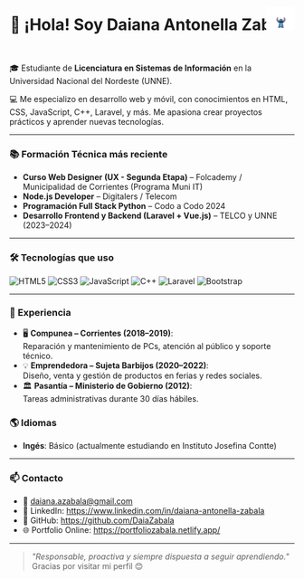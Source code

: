 <div style="display: flex; justify-content: center; align-items: center; position: relative;">
  <h1 style="text-align: center; border-bottom: none; text-decoration: none; box-shadow: none;">
    👋 ¡Hola! Soy Daiana Antonella Zabala  </h1>
  <img src="icegif-5881.gif" width="50" alt="Stitch Gif" style="position: absolute; right: 0;" />
</div>
<br>

🎓 Estudiante de **Licenciatura en Sistemas de Información** en la Universidad Nacional del Nordeste (UNNE).

💻 Me especializo en desarrollo web y móvil, con conocimientos en HTML, CSS, JavaScript, C++, Laravel, y más. Me apasiona crear proyectos prácticos y aprender nuevas tecnologías.

---

### 📚 Formación Técnica más reciente

- **Curso Web Designer (UX - Segunda Etapa)** – Folcademy / Municipalidad de Corrientes (Programa Muni IT)  
- **Node.js Developer** – Digitalers / Telecom  
- **Programación Full Stack Python** – Codo a Codo 2024  
- **Desarrollo Frontend y Backend (Laravel + Vue.js)** – TELCO y UNNE (2023–2024)  
---

### 🛠️ Tecnologías que uso

![HTML5](https://img.shields.io/badge/HTML-E34F26?style=flat&logo=html5&logoColor=white)
![CSS3](https://img.shields.io/badge/CSS-1572B6?style=flat&logo=css3&logoColor=white)
![JavaScript](https://img.shields.io/badge/JavaScript-F7DF1E?style=flat&logo=javascript&logoColor=black)
![C++](https://img.shields.io/badge/C++-00599C?style=flat&logo=c%2B%2B&logoColor=white)
![Laravel](https://img.shields.io/badge/Laravel-FF2D20?style=flat&logo=laravel&logoColor=white)
![Bootstrap](https://img.shields.io/badge/Bootstrap-563D7C?style=flat&logo=bootstrap&logoColor=white)

---

### 💼 Experiencia

- 🖥️ **Compunea – Corrientes (2018–2019)**: <br>
Reparación y mantenimiento de PCs, atención al público y soporte técnico.
- 💡 **Emprendedora – Sujeta Barbijos (2020–2022)**: <br>Diseño, venta y gestión de productos en ferias y redes sociales.
- 🏛️ **Pasantía – Ministerio de Gobierno (2012)**: <br>Tareas administrativas durante 30 días hábiles.


### 🌎 Idiomas
-  **Ingés**: Básico (actualmente estudiando en Instituto Josefina Contte)  
---

### 📫 Contacto

- 📧 daiana.azabala@gmail.com  
- 💼 LinkedIn: https://www.linkedin.com/in/daiana-antonella-zabala  
- 🧠 GitHub: https://github.com/DaiaZabala  
- 🌐 Portfolio Online: https://portfoliozabala.netlify.app/
---

> _"Responsable, proactiva y siempre dispuesta a seguir aprendiendo."_  
> Gracias por visitar mi perfil 😊
